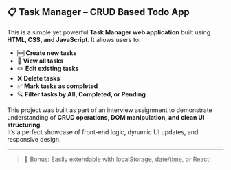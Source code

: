 ## 📋 Task Manager – CRUD Based Todo App

This is a simple yet powerful **Task Manager web application** built using **HTML, CSS, and JavaScript**. It allows users to:

- 🆕 **Create new tasks**
- 📄 **View all tasks**
- ✏️ **Edit existing tasks**
- ❌ **Delete tasks**
- ✅ **Mark tasks as completed**
- 🔍 **Filter tasks by All, Completed, or Pending**

This project was built as part of an interview assignment to demonstrate understanding of **CRUD operations, DOM manipulation, and clean UI structuring**.  
It’s a perfect showcase of front-end logic, dynamic UI updates, and responsive design.

---

> 🚀 Bonus: Easily extendable with localStorage, date/time, or React!
